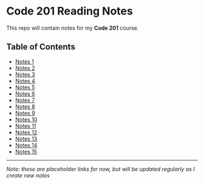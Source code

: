 # Code 201 Reading Notes

This repo will contain notes for my **Code 201** course.

## Table of Contents

- [Notes 1](https://brody-rebne.github.io/reading-notes/notes1)
- [Notes 2](https://brody-rebne.github.io/reading-notes/notes2)
- [Notes 3](https://brody-rebne.github.io/reading-notes/notes3)
- [Notes 4](https://brody-rebne.github.io/reading-notes/notes4)
- [Notes 5](https://brody-rebne.github.io/reading-notes/notes5)
- [Notes 6](https://brody-rebne.github.io/reading-notes/notes6)
- [Notes 7](https://brody-rebne.github.io/reading-notes/notes7)
- [Notes 8](https://brody-rebne.github.io/reading-notes/notes8)
- [Notes 9](https://brody-rebne.github.io/reading-notes/notes9)
- [Notes 10](https://brody-rebne.github.io/reading-notes/notes10)
- [Notes 11](https://brody-rebne.github.io/reading-notes/notes11)
- [Notes 12](https://brody-rebne.github.io/reading-notes/notes12)
- [Notes 13](https://brody-rebne.github.io/reading-notes/notes13)
- [Notes 14](https://brody-rebne.github.io/reading-notes/notes14)
- [Notes 15](https://brody-rebne.github.io/reading-notes/notes15)

---

*Note: these are placeholder links for now, but will be updated regularly as I create new notes*
